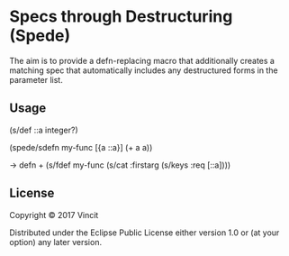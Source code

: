 # Specs through Destructuring (Spede) 

The aim is to provide a defn-replacing macro that additionally creates a matching
spec that automatically includes any destructured forms in the parameter list.


## Usage

(s/def ::a integer?)

(spede/sdefn my-func [{a ::a}]
  (+ a a))
          
  -> defn + (s/fdef my-func (s/cat :firstarg (s/keys :req [::a])))

## License

Copyright © 2017 Vincit

Distributed under the Eclipse Public License either version 1.0 or (at
your option) any later version.
